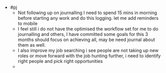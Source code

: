 - #pj
	- Not following up on journalling I need to spend 15 mins in morning before starting any work and do this logging. let me add reminders to mobile
	- I feel still i do not have the optimised the workflow set for me to do journalling and others, I have committed some goals for this 3 months should focus on achieving all, may be need journal about them as well.
	- I also improve my job searching i see people are not taking up new roles or move forward with the job hunting further, i need to identify right people and pick right opportunities
	-